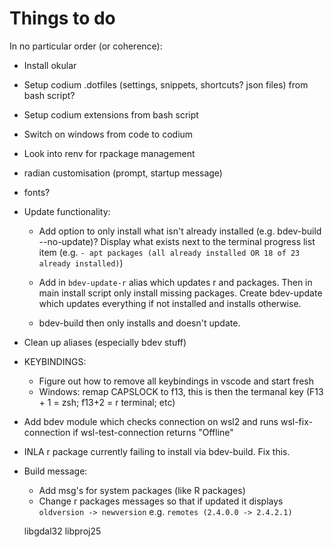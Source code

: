 # Things to do

In no particular order (or coherence):

* Install okular

* Setup codium .dotfiles (settings, snippets, shortcuts? json files) from bash script?

* Setup codium extensions from bash script

* Switch on windows from code to codium

* Look into renv for rpackage management

* radian customisation (prompt, startup message)

* fonts?

* Update functionality: 
  
  - Add option to only install what isn't already installed (e.g. bdev-build --no-update)? Display what exists next to the terminal progress list item (e.g. `- apt packages (all already installed OR 18 of 23 already installed)`)

  - Add in `bdev-update-r` alias which updates r and packages. Then in main install script only install missing packages. Create bdev-update which updates everything if not installed and installs otherwise. 
  
  - bdev-build then only installs and doesn't update.

* Clean up aliases (especially bdev stuff)

* KEYBINDINGS: 
    - Figure out how to remove all keybindings in vscode and start fresh
    - Windows: remap CAPSLOCK to f13, this is then the termanal key (F13 + 1 = zsh; f13+2 = r terminal; etc)

* Add bdev module which checks connection on wsl2 and runs wsl-fix-connection if wsl-test-connection returns "Offline"

* INLA r package currently failing to install via  bdev-build. Fix this.

* Build message: 

  - Add msg's for system packages (like R packages)
  - Change r packages messages so that if updated it displays `oldversion -> newversion` e.g. `remotes (2.4.0.0 -> 2.4.2.1)`


  libgdal32  libproj25